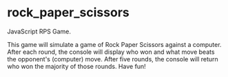 # rock_paper_scissors
JavaScript RPS Game.

This game will simulate a game of Rock Paper Scissors against a computer. 
After each round, the console will display who won and what move beats the opponent's (computer) move.
After five rounds, the console will return who won the majority of those rounds. 
Have fun!